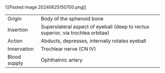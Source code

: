 
![[Pasted image 20240625150700.png]]

|              |                                                                                 |
| ------------ | ------------------------------------------------------------------------------- |
| Origin       | Body of the sphenoid bone                                                       |
| Insertion    | Superolateral aspect of eyeball (deep to rectus superior, via trochlea orbitae) |
| Action       | Abducts, depresses, internally rotates eyeball                                  |
| Innervation  | Trochlear nerve (CN IV)                                                         |
| Blood supply | Ophthalmic artery                                                               |